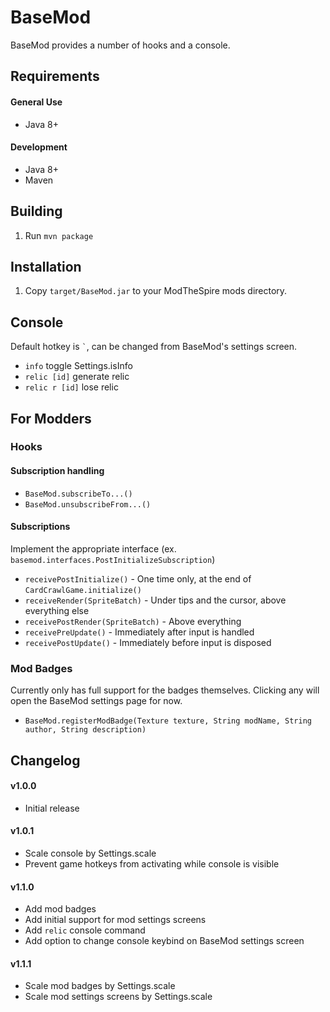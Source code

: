 # BaseMod #
BaseMod provides a number of hooks and a console.

## Requirements ##
#### General Use ####
* Java 8+

#### Development ####
* Java 8+
* Maven

## Building ##
1. Run `mvn package`

## Installation ##
1. Copy `target/BaseMod.jar` to your ModTheSpire mods directory.

## Console ##
Default hotkey is `` ` ``, can be changed from BaseMod's settings screen.
* `info` toggle Settings.isInfo
* `relic [id]` generate relic
* `relic r [id]` lose relic

## For Modders ##
### Hooks ###
#### Subscription handling ####
* `BaseMod.subscribeTo...()`
* `BaseMod.unsubscribeFrom...()`

#### Subscriptions ####
Implement the appropriate interface (ex. `basemod.interfaces.PostInitializeSubscription`)
* `receivePostInitialize()` - One time only, at the end of `CardCrawlGame.initialize()`
* `receiveRender(SpriteBatch)` - Under tips and the cursor, above everything else
* `receivePostRender(SpriteBatch)` - Above everything
* `receivePreUpdate()` - Immediately after input is handled
* `receivePostUpdate()` - Immediately before input is disposed

### Mod Badges ###
Currently only has full support for the badges themselves. Clicking any will open the BaseMod settings page for now.
* `BaseMod.registerModBadge(Texture texture, String modName, String author, String description)`

## Changelog ##
#### v1.0.0 ####
* Initial release

#### v1.0.1 ####
* Scale console by Settings.scale
* Prevent game hotkeys from activating while console is visible

#### v1.1.0 ####
* Add mod badges
* Add initial support for mod settings screens
* Add `relic` console command
* Add option to change console keybind on BaseMod settings screen

#### v1.1.1 #####
* Scale mod badges by Settings.scale
* Scale mod settings screens by Settings.scale